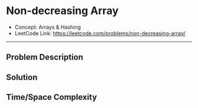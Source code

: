 # Non-decreasing Array

- Concept: Arrays & Hashing
- LeetCode Link: https://leetcode.com/problems/non-decreasing-array/

---

## Problem Description

## Solution

## Time/Space Complexity

